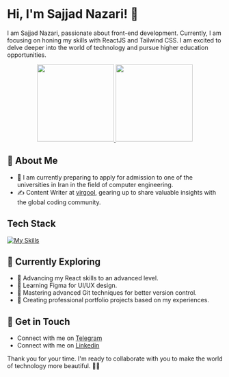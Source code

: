 # Hi, I'm Sajjad Nazari! 👋

I am Sajjad Nazari, passionate about front-end development. Currently, I am focusing on honing my skills with ReactJS and Tailwind CSS. I am excited to delve deeper into the world of technology and pursue higher education opportunities.

<p align="center">
<a href="https://github.com/sajjadnazaridev">
  <img height="180em" src="https://github-readme-stats-eight-theta.vercel.app/api?username=sajjadnazaridev&show_icons=true&theme=algolia&include_all_commits=true&count_private=true"/>
  <img height="180em" src="https://github-readme-stats-eight-theta.vercel.app/api/top-langs/?username=sajjadnazaridev&layout=compact&langs_count=8&theme=algolia"/>
</a>
</p>

## 🚀 About Me

- 🔭 I am currently preparing to apply for admission to one of the universities in Iran in the field of computer engineering.
- ✍️ Content Writer at [virgool](https://virgool.io/), gearing up to share valuable insights with the global coding community.

## Tech Stack

[![My Skills](https://skillicons.dev/icons?i=js,html,css,git,react,sass,tailwind,vite,ps,figma)](https://skillicons.dev)

## 🌻 Currently Exploring

- 🚀 Advancing my React skills to an advanced level.
- 🎨 Learning Figma for UI/UX design.
- 🔧 Mastering advanced Git techniques for better version control.
- 💼 Creating professional portfolio projects based on my experiences.

## 📨 Get in Touch

- Connect with me on [Telegram](https://t.me/sajee_Launcher)
- Connect with me on [Linkedin](https://www.linkedin.com/in/seyed-sajjad-nazari)

Thank you for your time. I'm ready to collaborate with you to make the world of technology more beautiful. 🚀💕
